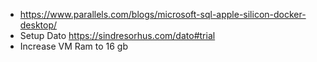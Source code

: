 - https://www.parallels.com/blogs/microsoft-sql-apple-silicon-docker-desktop/
- Setup Dato https://sindresorhus.com/dato#trial
- Increase VM Ram to 16 gb
